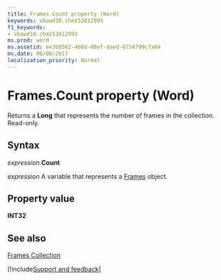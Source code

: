 ```yaml
---
title: Frames.Count property (Word)
keywords: vbawd10.chm153812993
f1_keywords:
- vbawd10.chm153812993
ms.prod: word
ms.assetid: ee3b8562-468d-00ef-daed-6734799c7a84
ms.date: 06/08/2017
localization_priority: Normal
---
```



# Frames.Count property (Word)

Returns a  **Long** that represents the number of frames in the collection. Read-only.


## Syntax

_expression_.**Count**

_expression_ A variable that represents a [Frames](./Word.Frames.md) object.


## Property value

 **INT32**


## See also


[Frames Collection](Word.Frames.md)

[!include[Support and feedback](~/includes/feedback-boilerplate.md)]